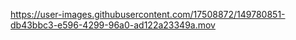 https://user-images.githubusercontent.com/17508872/149780851-db43bbc3-e596-4299-96a0-ad122a23349a.mov

